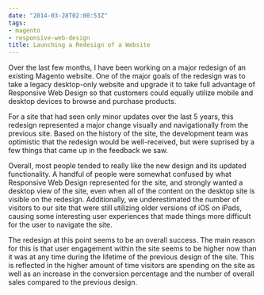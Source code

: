 ```yaml
---
date: "2014-03-28T02:00:53Z"
tags:
- magento
- responsive-web-design
title: Launching a Redesign of a Website
---
```


Over the last few months, I have been working on a major redesign of an existing Magento website. One of the major goals of the redesign was to take a legacy desktop-only website and upgrade it to take full advantage of Responsive Web Design so that customers could equally utilize mobile and desktop devices to browse and purchase products.

For a site that had seen only minor updates over the last 5 years, this redesign represented a major change visually and navigationally from the previous site. Based on the history of the site, the development team was optimistic that the redesign would be well-received, but were suprised by a few things that came up in the feedback we saw.

Overall, most people tended to really like the new design and its updated functionality. A handful of people were somewhat confused by what Responsive Web Design represented for the site, and strongly wanted a desktop view of the site, even when all of the content on the desktop site is visible on the redesign. Additionally, we underestimated the number of visitors to our site that were still utilizing older versions of iOS on iPads, causing some interesting user experiences that made things more difficult for the user to navigate the site.

The redesign at this point seems to be an overall success. The main reason for this is that user engagement within the site seems to be higher now than it was at any time during the lifetime of the previous design of the site. This is reflected in the higher amount of time visitors are spending on the site as well as an increase in the conversion percentage and the number of overall sales compared to the previous design.
